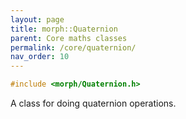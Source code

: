 ```yaml
---
layout: page
title: morph::Quaternion
parent: Core maths classes
permalink: /core/quaternion/
nav_order: 10
---
```

```c++
#include <morph/Quaternion.h>
```

A class for doing quaternion operations.
